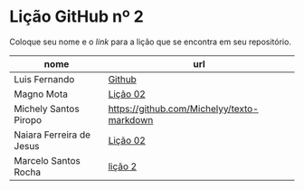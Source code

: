 # Lição GitHub nº 2

Coloque seu nome e o *link* para a lição que se encontra em seu repositório.

nome | url
--- | ---
Luis Fernando | [Github](https://github.com/fernando-lluis/texto-markdown/blob/main/README.md)
Magno Mota    | [Lição 02](https://github.com/Magno00/texto-markdown)
Michely Santos Piropo | https://github.com/Michelyy/texto-markdown
Naiara Ferreira de Jesus |[Lição 02](https://github.com/naiaraferreira/texto-markdown/blob/main/README.md)
Marcelo Santos Rocha |[lição 2](https://github.com/mrocha2111s/texto-markdown)

